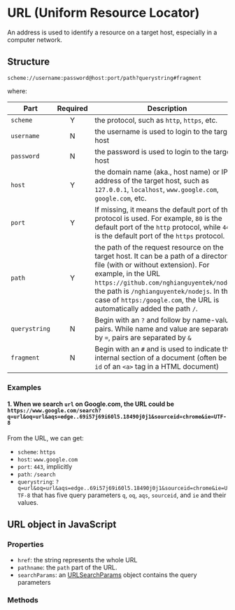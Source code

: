 ﻿# URL (Uniform Resource Locator)

An address is used to identify a resource on a target host, especially in a computer network.

## Structure

`scheme://username:password@host:port/path?querystring#fragment`

where:

|Part|Required|Description|
|-|:-:|-|
|`scheme`|Y| the protocol, such as `http`, `https`, etc.|
|`username`|N|the username is used to login to the target host|
|`password`|N|the password is used to login to the target host|
|`host`|Y|the domain name (aka., host name) or IP address of the target host, such as `127.0.0.1`, `localhost`, `www.google.com`, `google.com`, etc.|
|`port`|Y|If missing, it means the default port of the protocol is used. For example, `80` is the default port of the `http` protocol, while `443` is the default port of the `https` protocol.|
|`path`|Y|the path of the request resource on the target host. It can be a path of a directory or file (with or without extension). For example, in the URL `https://github.com/nghianguyentek/nodejs`, the path is `/nghianguyentek/nodejs`. In the case of `https:/google.com`, the URL is automatically added the path `/`.
|`querystring`|N|Begin with an `?` and follow by name-value pairs. While name and value are separated by `=`, pairs are separated by `&`|
|`fragment`|N|Begin with an `#` and is used to indicate the internal section of a document (often be the `id` of an `<a>` tag in a HTML document)

### Examples

#### 1. When we search `url` on Google.com, the URL could be `https://www.google.com/search?q=url&oq=url&aqs=edge..69i57j69i60l5.18490j0j1&sourceid=chrome&ie=UTF-8`

From the URL, we can get:
- `scheme`: `https`
- `host`: `www.google.com`
- `port`: `443`, implicitly
- `path`: `/search`
- `querystring`: `?q=url&oq=url&aqs=edge..69i57j69i60l5.18490j0j1&sourceid=chrome&ie=UTF-8` that has five query parameters `q`, `oq`, `aqs`, `sourceid`, and `ie` and their values.

## URL object in JavaScript

### Properties

- `href`: the string represents the whole URL
- `pathname`: the `path` part of the URL.
- `searchParams`: an [URLSearchParams](url-search-params.md) object contains the query parameters

### Methods